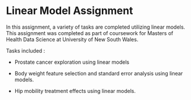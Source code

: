 # Linear Model Assignment

In this assignment, a variety of tasks are completed utilizing linear models. This assignment was completed as part of coursework for Masters of Health Data Science at University of New South Wales. 

Tasks included : 

* Prostate cancer exploration using linear models

* Body weight feature selection and standard error analysis using linear models. 

* Hip mobility treatment effects using linear models. 


